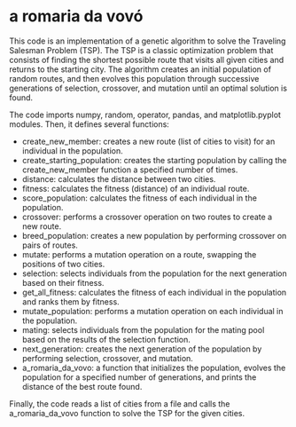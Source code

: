 # a romaria da vovó

This code is an implementation of a genetic algorithm to solve the Traveling Salesman Problem (TSP). The TSP is a classic optimization problem that consists of finding the shortest possible route that visits all given cities and returns to the starting city. The algorithm creates an initial population of random routes, and then evolves this population through successive generations of selection, crossover, and mutation until an optimal solution is found.

The code imports numpy, random, operator, pandas, and matplotlib.pyplot modules. Then, it defines several functions:

- create_new_member: creates a new route (list of cities to visit) for an individual in the population.
- create_starting_population: creates the starting population by calling the create_new_member function a specified number of times.
- distance: calculates the distance between two cities.
- fitness: calculates the fitness (distance) of an individual route.
- score_population: calculates the fitness of each individual in the population.
- crossover: performs a crossover operation on two routes to create a new route.
- breed_population: creates a new population by performing crossover on pairs of routes.
- mutate: performs a mutation operation on a route, swapping the positions of two cities.
- selection: selects individuals from the population for the next generation based on their fitness.
- get_all_fitness: calculates the fitness of each individual in the population and ranks them by fitness.
- mutate_population: performs a mutation operation on each individual in the population.
- mating: selects individuals from the population for the mating pool based on the results of the selection function.
- next_generation: creates the next generation of the population by performing selection, crossover, and mutation.
- a_romaria_da_vovo: a function that initializes the population, evolves the population for a specified number of generations, and prints the distance of the best route found.

Finally, the code reads a list of cities from a file and calls the a_romaria_da_vovo function to solve the TSP for the given cities.
